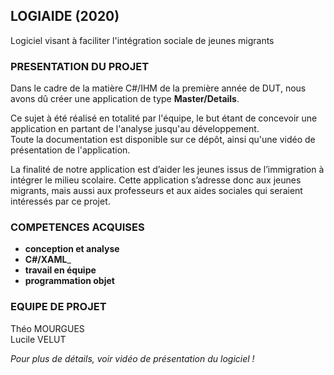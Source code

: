 ## LOGIAIDE   (2020)
Logiciel visant à faciliter l'intégration sociale de jeunes migrants


### PRESENTATION DU PROJET

Dans le cadre de la matière C#/IHM de la première année de DUT, nous avons dû créer une application de type __Master/Details__.  

Ce sujet à été réalisé en totalité par l'équipe, le but étant de concevoir une application en partant de l'analyse jusqu'au développement.  
Toute la documentation est disponible sur ce dépôt, ainsi qu'une vidéo de présentation de l'application.  

La finalité de notre application est d’aider les jeunes issus de l’immigration à intégrer le milieu
scolaire. Cette application s’adresse donc aux jeunes migrants, mais aussi aux professeurs et aux
aides sociales qui seraient intéressés par ce projet.


### COMPETENCES ACQUISES 

* __conception et analyse__
* __C#/XAML___ 
* __travail en équipe__ 
* __programmation objet__


### EQUIPE DE PROJET 

Théo MOURGUES  
Lucile VELUT  

*Pour plus de détails, voir vidéo de présentation du logiciel !*
